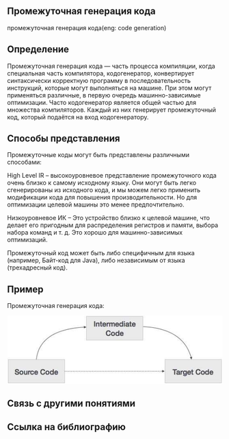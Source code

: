 ## Промежуточная генерация кода
промежуточная генерация кода(eng: сode generation) 

## Определение
Промежуточная генерация кода — часть процесса компиляции, когда специальная часть компилятора, кодогенератор, конвертирует синтаксически корректную программу в последовательность инструкций, которые могут выполняться на машине. При этом могут применяться различные, в первую очередь машинно-зависимые оптимизации. Часто кодогенератор является общей частью для множества компиляторов. Каждый из них генерирует промежуточный код, который подаётся на вход кодогенератору.

## Способы представления
Промежуточные коды могут быть представлены различными способами:

High Level IR – высокоуровневое представление промежуточного кода очень близко к самому исходному языку. Они могут быть легко сгенерированы из исходного кода, и мы можем легко применить модификации кода для повышения производительности. Но для оптимизации целевой машины это менее предпочтительно.

Низкоуровневое ИК – Это устройство близко к целевой машине, что делает его пригодным для распределения регистров и памяти, выбора набора команд и т. д. Это хорошо для машинно-зависимых оптимизаций.

Промежуточный код может быть либо специфичным для языка (например, Байт-код для Java), либо независимым от языка (трехадресный код).
## Пример
Промежуточная генерация кода:

![сode generation](https://github.com/vernikkkkkkkkkkkkkkkkkkk/concept_new/blob/main/images/intermediate_code.png)

## Связь с другими понятиями

## Cсылка на библиографию


